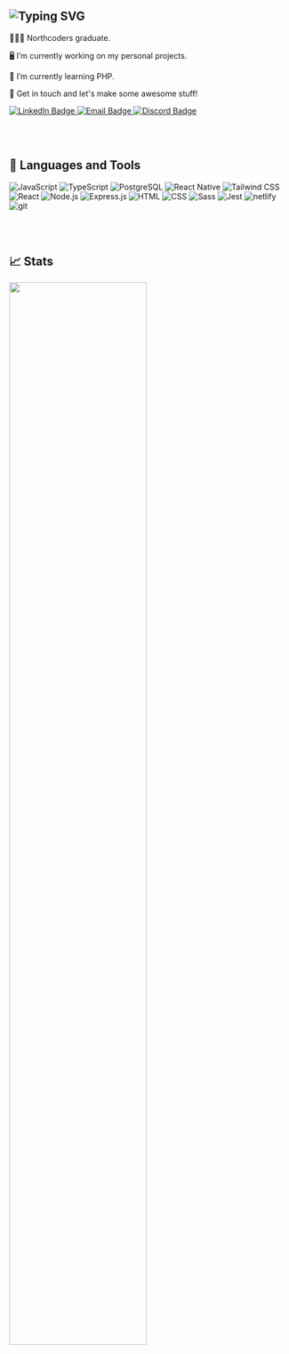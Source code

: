 ## ![Typing SVG](https://readme-typing-svg.herokuapp.com/?lines=Hi+there!;I'm+Alaa.;I'm+a+software+developer.;Let's+work+together+%E2%9D%A4&color=fff&size=39&width=600&height=80)

👩🏽‍🎓 Northcoders graduate.

🖥️ I’m currently working on my personal projects.

🌱 I’m currently learning PHP.

👯 Get in touch and let's make some awesome stuff!

<a href="https://www.linkedin.com/in/alaa-mohammed-b09772154">
    <img src="https://img.shields.io/badge/LinkedIn-blue?style=for-the-badge&logo=linkedin&logoColor=white" alt="LinkedIn Badge"/>
</a>
<a href="mailto:alaamo53@outlook.com">
    <img src="https://img.shields.io/badge/Email-blueviolet?style=for-the-badge" alt="Email Badge"/>
</a><a href="https://discordapp.com/users/764581730890940457">
    <img src="https://img.shields.io/badge/Discord-7289DA?style=for-the-badge&logo=discord&logoColor=white" alt="Discord Badge"/>
</a>

<br><br>

## 🧰 Languages and Tools

![JavaScript](https://img.shields.io/badge/JavaScript-F7DF1E?style=for-the-badge&logo=javascript&logoColor=black)
![TypeScript](https://img.shields.io/badge/TypeScript-007ACC?style=for-the-badge&logo=typescript&logoColor=white)
![PostgreSQL](https://img.shields.io/badge/PostgreSQL-316192?style=for-the-badge&logo=postgresql&logoColor=white)
![React Native](https://img.shields.io/badge/React_Native-20232A?style=for-the-badge&logo=react&logoColor=61DAFB)
![Tailwind CSS](https://img.shields.io/badge/Tailwind_CSS-001d3d?style=for-the-badge&logo=tailwind-css&logoColor=white)
![React](https://img.shields.io/badge/React-20232A?style=for-the-badge&logo=react&logoColor=61DAFB)
![Node.js](https://img.shields.io/badge/Node.js-43853D?style=for-the-badge&logo=node.js&logoColor=white)
![Express.js](https://img.shields.io/badge/Express.js-0b090a?style=for-the-badge)
![HTML](https://img.shields.io/badge/HTML-d8572a?style=for-the-badge&logo=html5&logoColor=white)
![CSS](https://img.shields.io/badge/CSS-5fa8d3?style=for-the-badge&logo=css3&logoColor=white)
![Sass](https://img.shields.io/badge/Sass-CC6689?style=for-the-badge&logo=sass&logoColor=white)
![Jest](https://img.shields.io/badge/Jest-b56576?style=for-the-badge&logo=jest&logoColor=white)
![netlify](https://img.shields.io/badge/netlify-%23000000.svg?style=for-the-badge&logo=netlify&logoColor=#00C7B7)
![git](https://img.shields.io/badge/-Git-F05032?&style=for-the-badge&logo=git&logoColor=white)

<br><br>

## 📈 Stats

<img src='https://github-readme-stats.vercel.app/api?username=Northerner988&show_icons=true&theme=radical' width="70%">

<!-- Private repos
<img src='https://github-readme-stats-3zix.vercel.app/api?username=Northerner988&show_icons=true&theme=radical' width="70%"> -->

<!-- <img src='https://github-readme-stats-3zix.vercel.app/api/top-langs/?username=Northerner988&layout=compact&theme=radical' width="28%"> -->
